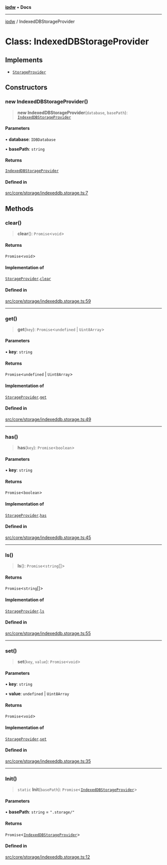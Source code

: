 [**ipdw**](../README.md) • **Docs**

***

[ipdw](../globals.md) / IndexedDBStorageProvider

# Class: IndexedDBStorageProvider

## Implements

- [`StorageProvider`](../interfaces/StorageProvider.md)

## Constructors

### new IndexedDBStorageProvider()

> **new IndexedDBStorageProvider**(`database`, `basePath`): [`IndexedDBStorageProvider`](IndexedDBStorageProvider.md)

#### Parameters

• **database**: `IDBDatabase`

• **basePath**: `string`

#### Returns

[`IndexedDBStorageProvider`](IndexedDBStorageProvider.md)

#### Defined in

[src/core/storage/indexeddb.storage.ts:7](https://github.com/ansi-code/ipdw/blob/01fadcc9abca9fbd90e38855b259b101aa727349/src/core/storage/indexeddb.storage.ts#L7)

## Methods

### clear()

> **clear**(): `Promise`\<`void`\>

#### Returns

`Promise`\<`void`\>

#### Implementation of

[`StorageProvider`](../interfaces/StorageProvider.md).[`clear`](../interfaces/StorageProvider.md#clear)

#### Defined in

[src/core/storage/indexeddb.storage.ts:59](https://github.com/ansi-code/ipdw/blob/01fadcc9abca9fbd90e38855b259b101aa727349/src/core/storage/indexeddb.storage.ts#L59)

***

### get()

> **get**(`key`): `Promise`\<`undefined` \| `Uint8Array`\>

#### Parameters

• **key**: `string`

#### Returns

`Promise`\<`undefined` \| `Uint8Array`\>

#### Implementation of

[`StorageProvider`](../interfaces/StorageProvider.md).[`get`](../interfaces/StorageProvider.md#get)

#### Defined in

[src/core/storage/indexeddb.storage.ts:49](https://github.com/ansi-code/ipdw/blob/01fadcc9abca9fbd90e38855b259b101aa727349/src/core/storage/indexeddb.storage.ts#L49)

***

### has()

> **has**(`key`): `Promise`\<`boolean`\>

#### Parameters

• **key**: `string`

#### Returns

`Promise`\<`boolean`\>

#### Implementation of

[`StorageProvider`](../interfaces/StorageProvider.md).[`has`](../interfaces/StorageProvider.md#has)

#### Defined in

[src/core/storage/indexeddb.storage.ts:45](https://github.com/ansi-code/ipdw/blob/01fadcc9abca9fbd90e38855b259b101aa727349/src/core/storage/indexeddb.storage.ts#L45)

***

### ls()

> **ls**(): `Promise`\<`string`[]\>

#### Returns

`Promise`\<`string`[]\>

#### Implementation of

[`StorageProvider`](../interfaces/StorageProvider.md).[`ls`](../interfaces/StorageProvider.md#ls)

#### Defined in

[src/core/storage/indexeddb.storage.ts:55](https://github.com/ansi-code/ipdw/blob/01fadcc9abca9fbd90e38855b259b101aa727349/src/core/storage/indexeddb.storage.ts#L55)

***

### set()

> **set**(`key`, `value`): `Promise`\<`void`\>

#### Parameters

• **key**: `string`

• **value**: `undefined` \| `Uint8Array`

#### Returns

`Promise`\<`void`\>

#### Implementation of

[`StorageProvider`](../interfaces/StorageProvider.md).[`set`](../interfaces/StorageProvider.md#set)

#### Defined in

[src/core/storage/indexeddb.storage.ts:35](https://github.com/ansi-code/ipdw/blob/01fadcc9abca9fbd90e38855b259b101aa727349/src/core/storage/indexeddb.storage.ts#L35)

***

### Init()

> `static` **Init**(`basePath`): `Promise`\<[`IndexedDBStorageProvider`](IndexedDBStorageProvider.md)\>

#### Parameters

• **basePath**: `string` = `".storage/"`

#### Returns

`Promise`\<[`IndexedDBStorageProvider`](IndexedDBStorageProvider.md)\>

#### Defined in

[src/core/storage/indexeddb.storage.ts:12](https://github.com/ansi-code/ipdw/blob/01fadcc9abca9fbd90e38855b259b101aa727349/src/core/storage/indexeddb.storage.ts#L12)
